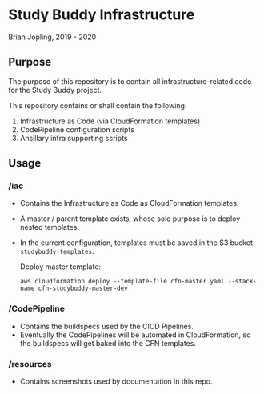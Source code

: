 # Study Buddy Infrastructure

Brian Jopling, 2019 - 2020

## Purpose

The purpose of this repository is to contain all infrastructure-related 
code for the Study Buddy project.

This repository contains or shall contain the following:

1. Infrastructure as Code (via CloudFormation templates)
2. CodePipeline configuration scripts
3. Ansillary infra supporting scripts

## Usage

### /iac

- Contains the Infrastructure as Code as CloudFormation templates.
- A master / parent template exists, whose sole purpose is to deploy nested templates.
- In the current configuration, templates must be saved in the S3 bucket `studybuddy-templates`.
  
    Deploy master template:

    `aws cloudformation deploy --template-file cfn-master.yaml --stack-name cfn-studybuddy-master-dev`


### /CodePipeline

- Contains the buildspecs used by the CICD Pipelines.
- Eventually the CodePipelines will be automated in CloudFormation, so the
    buildspecs will get baked into the CFN templates.

### /resources

- Contains screenshots used by documentation in this repo.
